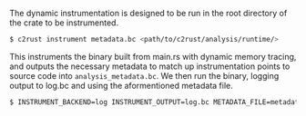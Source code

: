The dynamic instrumentation is designed to be run in the root directory of the crate to be instrumented.

```sh
$ c2rust instrument metadata.bc <path/to/c2rust/analysis/runtime/>
```

This instruments the binary built from main.rs with dynamic memory tracing, and
outputs the necessary metadata to match up instrumentation points to source code
into `analysis_metadata.bc`. We then run the binary, logging output to log.bc 
and using the aformentioned metadata file.

```sh
$ INSTRUMENT_BACKEND=log INSTRUMENT_OUTPUT=log.bc METADATA_FILE=metadata.bc <path/to/instrumented-binary>
```